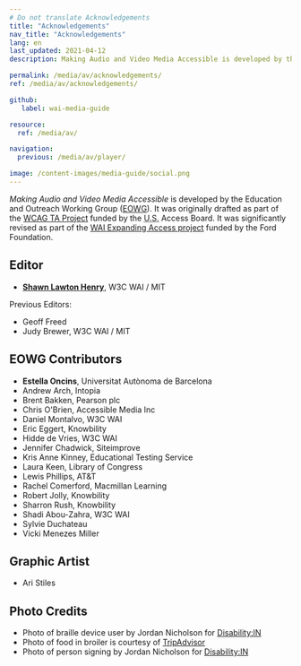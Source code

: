 ```yaml
---
# Do not translate Acknowledgements
title: "Acknowledgements"
nav_title: "Acknowledgements"
lang: en
last_updated: 2021-04-12
description: Making Audio and Video Media Accessible is developed by the W3C Web Accessibility Initiative (WAI) Education and Outreach Working Group (EOWG) with support from...

permalink: /media/av/acknowledgements/
ref: /media/av/acknowledgements/

github:
   label: wai-media-guide

resource:
  ref: /media/av/

navigation:
  previous: /media/av/player/

image: /content-images/media-guide/social.png
---
```


<p><cite>Making Audio and Video Media Accessible</cite> is developed by the Education and Outreach Working Group (<a href=" https://www.w3.org/WAI/EO/">EOWG</a>). It was originally drafted as part of the <a href="https://www.w3.org/WAI/WCAGTA/">WCAG TA Project</a> funded by the <abbr title="United States">U.S.</abbr> Access Board. It was significantly revised as part of the <a href="https://www.w3.org/WAI/expand-access/">WAI Expanding Access project</a> funded by the Ford Foundation.</p>

## Editor
* **[Shawn Lawton Henry](https://www.w3.org/People/Shawn/)**, W3C WAI / MIT

Previous Editors:
* Geoff Freed
* Judy Brewer, W3C WAI / MIT

## EOWG Contributors
* **Estella Oncins**, Universitat Autònoma de Barcelona 
* Andrew Arch, Intopia
* Brent Bakken, Pearson plc
* Chris O'Brien, Accessible Media Inc
* Daniel Montalvo, W3C WAI
* Eric Eggert, Knowbility
* Hidde de Vries, W3C WAI
* Jennifer Chadwick, Siteimprove
* Kris Anne Kinney, Educational Testing Service 
* Laura Keen, Library of Congress 
* Lewis Phillips, AT&T
* Rachel Comerford, Macmillan Learning 
* Robert Jolly, Knowbility
* Sharron Rush, Knowbility
* Shadi Abou-Zahra, W3C WAI
* Sylvie Duchateau
* Vicki Menezes Miller

## Graphic Artist
* Ari Stiles

## Photo Credits
* Photo of braille device user by Jordan Nicholson for <a href="https://disabilityin.org/best-practices/disability-stock-photography/">Disability:IN</a>
* Photo of food in broiler is courtesy of <a href="https://www.tripadvisor.com/LocationPhotoDirectLink-g190454-d12929745-i283670458-Beef_glory-Vienna.html#283670458">TripAdvisor</a>
* Photo of person signing by Jordan Nicholson for <a href="https://disabilityin.org/best-practices/disability-stock-photography/">Disability:IN</a>
